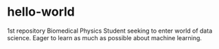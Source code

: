 # hello-world
1st repository
Biomedical Physics Student seeking to enter world of data science. Eager to learn as much as possible about machine learning.
